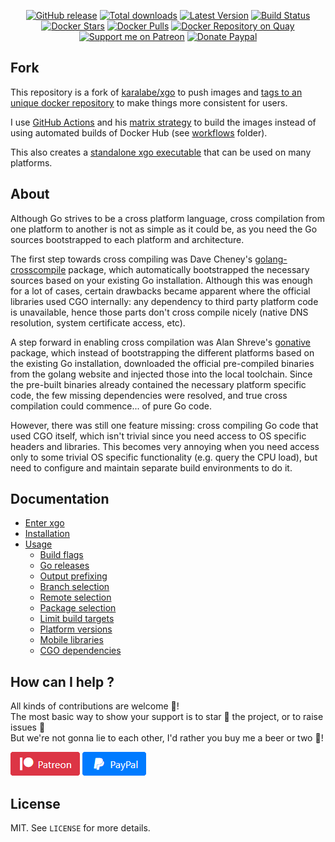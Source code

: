 <p align="center">
  <a href="https://github.com/crazy-max/xgo/releases/latest"><img src="https://img.shields.io/github/release/crazy-max/xgo.svg?style=flat-square" alt="GitHub release"></a>
  <a href="https://github.com/crazy-max/xgo/releases/latest"><img src="https://img.shields.io/github/downloads/crazy-max/xgo/total.svg?style=flat-square" alt="Total downloads"></a>
  <a href="https://hub.docker.com/r/crazymax/xgo/"><img src="https://img.shields.io/badge/dynamic/json.svg?label=version&query=$.results[1].name&url=https://hub.docker.com/v2/repositories/crazymax/xgo/tags&style=flat-square" alt="Latest Version"></a>
  <a href="https://github.com/crazy-max/xgo/actions"><img src="https://github.com/crazy-max/xgo/workflows/xgo/badge.svg" alt="Build Status"></a>
  <a href="https://hub.docker.com/r/crazymax/xgo/"><img src="https://img.shields.io/docker/stars/crazymax/xgo.svg?style=flat-square" alt="Docker Stars"></a>
  <a href="https://hub.docker.com/r/crazymax/xgo/"><img src="https://img.shields.io/docker/pulls/crazymax/xgo.svg?style=flat-square" alt="Docker Pulls"></a>
  <a href="https://quay.io/repository/crazymax/xgo"><img src="https://quay.io/repository/crazymax/xgo/status?style=flat-square" alt="Docker Repository on Quay"></a>
  <br /><a href="https://www.patreon.com/crazymax"><img src="https://img.shields.io/badge/donate-patreon-f96854.svg?logo=patreon&style=flat-square" alt="Support me on Patreon"></a>
  <a href="https://www.paypal.me/crazyws"><img src="https://img.shields.io/badge/donate-paypal-00457c.svg?logo=paypal&style=flat-square" alt="Donate Paypal"></a>
</p>

## Fork

This repository is a fork of [karalabe/xgo](https://github.com/karalabe/xgo) to push images and [tags to an unique docker repository](https://hub.docker.com/r/crazymax/xgo/tags/?page=1&ordering=last_updated) to make things more consistent for users.

I use [GitHub Actions](https://github.com/crazy-max/xgo/actions) and his [matrix strategy](https://help.github.com/en/articles/workflow-syntax-for-github-actions#jobsjob_idstrategymatrix) to build the images instead of using automated builds of Docker Hub (see [workflows](.github/workflows) folder).

This also creates a [standalone xgo executable](https://github.com/crazy-max/xgo/releases) that can be used on many platforms.

## About

Although Go strives to be a cross platform language, cross compilation from one
platform to another is not as simple as it could be, as you need the Go sources
bootstrapped to each platform and architecture.

The first step towards cross compiling was Dave Cheney's [golang-crosscompile](https://github.com/davecheney/golang-crosscompile)
package, which automatically bootstrapped the necessary sources based on your
existing Go installation. Although this was enough for a lot of cases, certain
drawbacks became apparent where the official libraries used CGO internally: any
dependency to third party platform code is unavailable, hence those parts don't
cross compile nicely (native DNS resolution, system certificate access, etc).

A step forward in enabling cross compilation was Alan Shreve's [gonative](https://github.com/inconshreveable/gonative)
package, which instead of bootstrapping the different platforms based on the
existing Go installation, downloaded the official pre-compiled binaries from the
golang website and injected those into the local toolchain. Since the pre-built
binaries already contained the necessary platform specific code, the few missing
dependencies were resolved, and true cross compilation could commence... of pure
Go code.

However, there was still one feature missing: cross compiling Go code that used
CGO itself, which isn't trivial since you need access to OS specific headers and
libraries. This becomes very annoying when you need access only to some trivial
OS specific functionality (e.g. query the CPU load), but need to configure and
maintain separate build environments to do it.

## Documentation

* [Enter xgo](doc/enter-xgo.md)
* [Installation](doc/installation.md)
* [Usage](doc/usage.md)
  * [Build flags](doc/usage/build-flags.md)
  * [Go releases](doc/usage/go-releases.md)
  * [Output prefixing](doc/usage/output-prefixing.md)
  * [Branch selection](doc/usage/branch-selection.md)
  * [Remote selection](doc/usage/remote-selection.md)
  * [Package selection](doc/usage/package-selection.md)
  * [Limit build targets](doc/usage/limit-build-targets.md)
  * [Platform versions](doc/usage/platform-versions.md)
  * [Mobile libraries](doc/usage/mobile-libraries.md)
  * [CGO dependencies](doc/usage/cgo-dependencies.md)

## How can I help ?

All kinds of contributions are welcome :raised_hands:!<br />
The most basic way to show your support is to star :star2: the project, or to raise issues :speech_balloon:<br />
But we're not gonna lie to each other, I'd rather you buy me a beer or two :beers:!

[![Support me on Patreon](.res/patreon.png)](https://www.patreon.com/crazymax) 
[![Paypal Donate](.res/paypal.png)](https://www.paypal.me/crazyws)

## License

MIT. See `LICENSE` for more details.
